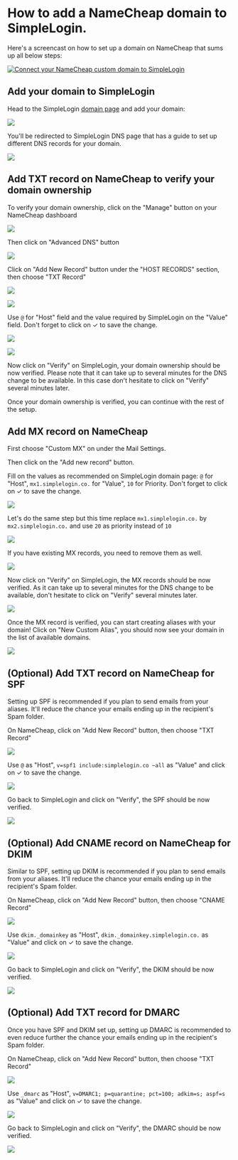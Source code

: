 # How to add a NameCheap domain to SimpleLogin. 

Here's a screencast on how to set up a domain on NameCheap that sums up all below steps:

[![Connect your NameCheap custom domain to SimpleLogin](https://img.youtube.com/vi/1dvFxmqSYkA/0.jpg)](https://www.youtube.com/watch?v=1dvFxmqSYkA)

## Add your domain to SimpleLogin 

Head to the SimpleLogin [domain page](https://app.simplelogin.io/dashboard/custom_domain) and add your domain:

![](../../new-domain.png)

You'll be redirected to SimpleLogin DNS page that has a guide to set up different DNS records for your domain.

![](../../domain-dns.png)

## Add TXT record on NameCheap to verify your domain ownership

To verify your domain ownership, click on the "Manage" button on your NameCheap dashboard

![](./manage-button.png)

Then click on "Advanced DNS" button

![](./manage-advanced-dns.png)

Click on "Add New Record" button under the "HOST RECORDS" section, then choose "TXT Record"

![](./add-new-record.png)

![](./txt-record.png)

Use `@` for "Host" field and the value required by SimpleLogin on the "Value" field. Don't forget to click on ✓ to save the change.

![](../sl-domain-ownership.png)

![](./txt-record-value.png)

Now click on "Verify" on SimpleLogin, your domain ownership should be now verified. Please note that it can take up to several minutes for the DNS change to be available. In this case don't hesitate to click on "Verify" several minutes later.

Once your domain ownership is verified, you can continue with the rest of the setup.

## Add MX record on NameCheap

First choose "Custom MX" on under the Mail Settings.

Then click on the "Add new record" button.

Fill on the values as recommended on SimpleLogin domain page: `@` for "Host", `mx1.simplelogin.co.` for "Value", `10` for Priority. Don't forget to click on ✓ to save the change.

![](./mx1.png)

Let's do the same step but this time replace `mx1.simplelogin.co.` by `mx2.simplelogin.co.` and use `20` as priority instead of `10`

![](./mx2.png)

If you have existing MX records, you need to remove them as well.

![](./remove-mx.png)


Now click on "Verify" on SimpleLogin, the MX records should be now verified. As it can take up to several minutes for the DNS change to be available, don't hesitate to click on "Verify" several minutes later.

![](../domain-verified.png)

Once the MX record is verified, you can start creating aliases with your domain! Click on "New Custom Alias", you should now see your domain in the list of available domains.

![](../domain-added.png)


## (Optional) Add TXT record on NameCheap for SPF

Setting up SPF is recommended if you plan to send emails from your aliases. It'll reduce the chance your emails ending up in the recipient's Spam folder.

On NameCheap, click on "Add New Record" button, then choose "TXT Record"

![](./add-spf.png)

Use `@` as "Host", `v=spf1 include:simplelogin.co ~all` as "Value" and click on ✓ to save the change.

![](./spf-record.png)


Go back to SimpleLogin and click on "Verify", the SPF should be now verified.

![](../spf-verified.png)


## (Optional) Add CNAME record on NameCheap for DKIM

Similar to SPF, setting up DKIM is recommended if you plan to send emails from your aliases. It'll reduce the chance your emails ending up in the recipient's Spam folder.

On NameCheap, click on "Add New Record" button, then choose "CNAME Record"

![](./add-cname.png)

Use `dkim._domainkey` as "Host", `dkim._domainkey.simplelogin.co.` as "Value" and click on ✓ to save the change.

![](./cname-record.png)

Go back to SimpleLogin and click on "Verify", the DKIM should be now verified.

![](../dkim-verified.png)

## (Optional) Add TXT record for DMARC

Once you have SPF and DKIM set up, setting up DMARC is recommended to even reduce further the chance your emails ending up in the recipient's Spam folder.

On NameCheap, click on "Add New Record" button, then choose "TXT Record"

![](./add-dmarc.png)

Use `_dmarc` as "Host", `v=DMARC1; p=quarantine; pct=100; adkim=s; aspf=s` as "Value" and click on ✓ to save the change.

![](./dmarc-record.png)

Go back to SimpleLogin and click on "Verify", the DMARC should be now verified.

![](../dmarc-verified.png)